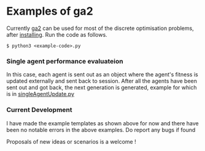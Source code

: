 # Examples of ga2
Currently [ga2](../) can be used for most of the discrete optimisation problems, after [installing](README.md). Run the code as follows.
```
$ python3 <example-code>.py
```
### Single agent performance evaluateion
In this case, each agent is sent out as an object where the agent's fitness is updated externally and sent back to session. After all the agents have been sent out and got back, the next generation is generated, example for which is in [singleAgentUpdate.py](examples/singleAgentUpdate.py)

### Current Development
I have made the example templates as shown above for now and there have been no notable errors in the above examples. Do report any bugs if found

Proposals of new ideas or scenarios is a welcome !